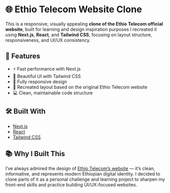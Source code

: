 # 🌐 Ethio Telecom Website Clone

This is a responsive, visually appealing **clone of the Ethio Telecom official website**, built for learning and design inspiration purposes I recreated it using **Next.js**, **React**, and **Tailwind CSS**, focusing on layout structure, responsiveness, and UI/UX consistency.

## 🚀 Features

- ⚡ Fast performance with Next.js
- 🎨 Beautiful UI with Tailwind CSS
- 📱 Fully responsive design
- 🔄 Recreated layout based on the original Ethio Telecom website
- 💻 Clean, maintainable code structure

## 🛠️ Built With

- [Next.js](https://nextjs.org/)
- [React](https://reactjs.org/)
- [Tailwind CSS](https://tailwindcss.com/)



## 📚 Why I Built This

I’ve always admired the design of [Ethio Telecom’s website](https://www.ethiotelecom.et/) — it’s clean, informative, and represents modern Ethiopian digital identity. I decided to clone parts of it as a personal challenge and learning project to sharpen my front-end skills and practice building UI/UX-focused websites.


